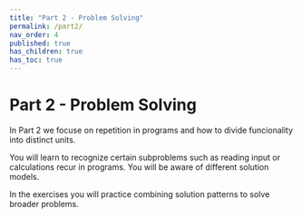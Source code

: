 ```yaml
---
title: "Part 2 - Problem Solving"
permalink: /part2/
nav_order: 4
published: true
has_children: true
has_toc: true
---
```


# Part 2 - Problem Solving

In Part 2 we focuse on repetition in programs and how to divide funcionality into distinct units. 

You will learn to recognize certain subproblems such as reading input or calculations recur in programs. You will be aware of different solution models. 

In the exercises you will practice combining solution patterns to solve broader problems.
